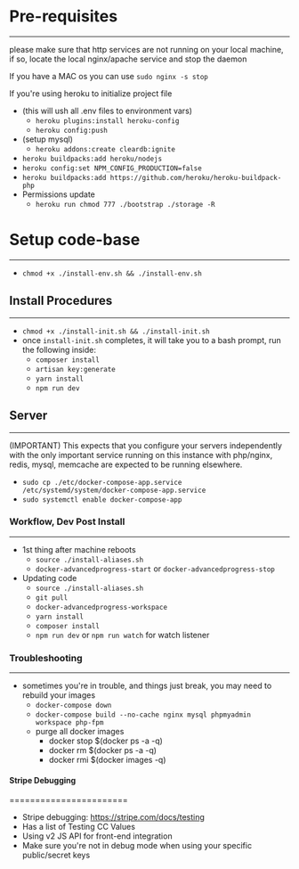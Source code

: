 # Pre-requisites
--------------------------

 please make sure that http services are not running on your local machine, if so, locate the local nginx/apache service and stop the daemon
 
 If you have a MAC os you can use
 `sudo nginx -s stop`

If you're using heroku to initialize project file
- (this will ush all .env files to environment vars)
  - `heroku plugins:install heroku-config`
  - `heroku config:push`
- (setup mysql)
  - `heroku addons:create cleardb:ignite`
- `heroku buildpacks:add heroku/nodejs`
- `heroku config:set NPM_CONFIG_PRODUCTION=false`
- `heroku buildpacks:add https://github.com/heroku/heroku-buildpack-php`
- Permissions update
  - `heroku run chmod 777 ./bootstrap ./storage -R`
# Setup code-base
--------------------------
- `chmod +x ./install-env.sh && ./install-env.sh`

## Install Procedures
--------------------------

- `chmod +x ./install-init.sh && ./install-init.sh`
- once `install-init.sh` completes, it will take you to a bash prompt, run the following inside:
  - `composer install`
  - `artisan key:generate`
  - `yarn install`
  - `npm run dev`

## Server
--------------------------

(IMPORTANT) This expects that you configure your servers independently with the only important service running on this instance with php/nginx, redis, mysql, memcache are expected to be running elsewhere.

- `sudo cp ./etc/docker-compose-app.service /etc/systemd/system/docker-compose-app.service`
- `sudo systemctl enable docker-compose-app`

### Workflow, Dev Post Install
--------------------------

- 1st thing after machine reboots
  - `source ./install-aliases.sh`
  - `docker-advancedprogress-start` or `docker-advancedprogress-stop`
- Updating code
  - `source ./install-aliases.sh`
  - `git pull`
  - `docker-advancedprogress-workspace`
  - `yarn install`
  - `composer install`
  - `npm run dev` or `npm run watch` for watch listener

### Troubleshooting
--------------------------
- sometimes you're in trouble, and things just break, you may need to rebuild your images
  - `docker-compose down`
  - `docker-compose build --no-cache nginx mysql phpmyadmin workspace php-fpm`
  - purge all docker images
    - docker stop $(docker ps -a -q)
    - docker rm $(docker ps -a -q)
    - docker rmi $(docker images -q)

#### Stripe Debugging
=======================
- Stripe debugging: https://stripe.com/docs/testing
 - Has a list of Testing CC Values
 - Using v2 JS API for front-end integration
 - Make sure you're not in debug mode when using your specific public/secret keys
